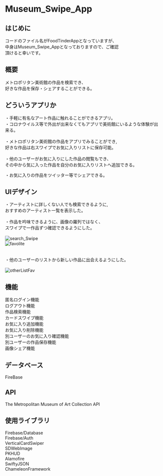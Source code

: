 # Museum_Swipe_App

## はじめに
コードのファイル名がFoodTinderAppとなっていますが、  
中身はMuseum_Swipe_Appとなっておりますので、ご確認  
頂けると幸いです。

## 概要
メトロポリタン美術館の作品を検索でき、  
好きな作品を保存・シェアすることができる。

## どういうアプリか
・手軽に有名なアート作品に触れることができるアプリ。  
・コロナウイルス等で外出が出来なくてもアプリで美術館にいるような体験が出来る。  
<br>
・メトロポリタン美術館の作品をアプリでみることができ,  
好きな作品は右スワイプでお気に入りリストに保存可能。  
<br>
・他のユーザーがお気に入りにした作品の閲覧もでき、  
その中から気に入った作品を自分のお気に入りリストへ追加できる。  

・お気に入りの作品をツイッター等でシェアできる。  


## UIデザイン
・アーティストに詳しくない人でも検索できるように,  
おすすめのアーティスト一覧を表示した。  
<br>
・作品を吟味できるように、画像の羅列ではなく、  
スワイプで一作品ずつ確認できるようにした。  
<br>
![search_Swipe](https://user-images.githubusercontent.com/78245675/112149481-5fdc9380-8c22-11eb-9a02-94b89410cf9a.gif)  
![favolite](https://user-images.githubusercontent.com/78245675/112149794-b4800e80-8c22-11eb-9dcf-546ca6915538.gif)    
<br>
<br>
・他のユーザーのリストから新しい作品に出会えるようにした。  
<br>
![otherListFav](https://user-images.githubusercontent.com/78245675/112150001-f446f600-8c22-11eb-8b99-2215d2d8e68e.gif)


## 機能
匿名ログイン機能  
ログアウト機能  
作品検索機能  
カードスワイプ機能  
お気に入り追加機能  
お気に入り削除機能  
別ユーザーのお気に入り確認機能  
別ユーザーの作品保存機能  
画像シェア機能  

## データベース
FireBase

## API
The Metropolitan Museum of Art Collection API

## 使用ライブラリ
Firebase/Database  
Firebase/Auth  
VerticalCardSwiper  
SDWebImage  
PKHUD  
Alamofire  
SwiftyJSON  
ChameleonFramework  





